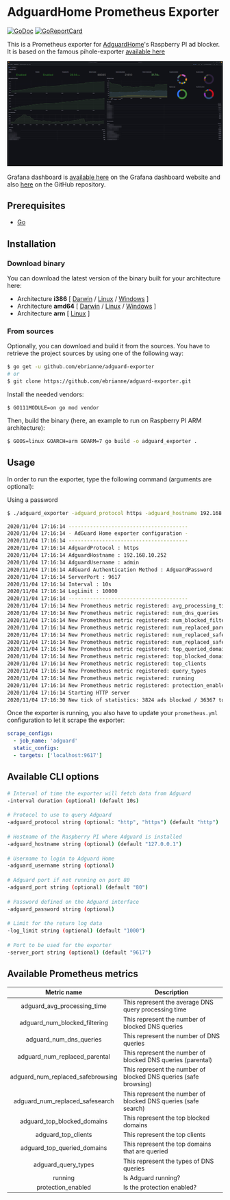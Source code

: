 # AdguardHome Prometheus Exporter

[![GoDoc](https://godoc.org/github.com/ebrianne/adguard-exporter?status.png)](https://godoc.org/github.com/ebrianne/adguard-exporter)
[![GoReportCard](https://goreportcard.com/badge/github.com/ebrianne/adguard-exporter)](https://goreportcard.com/report/github.com/ebrianne/adguard-exporter)

This is a Prometheus exporter for [AdguardHome](https://github.com/AdguardTeam/AdguardHome)'s Raspberry PI ad blocker.
It is based on the famous pihole-exporter [available here](https://github.com/eko/pihole-exporter/)

![Grafana dashboard](grafana/dashboard.png)

Grafana dashboard is [available here](https://grafana.com/dashboards/13330) on the Grafana dashboard website and also [here](raw/master/grafana/dashboard.json) on the GitHub repository.

## Prerequisites

- [Go](https://golang.org/doc/)

## Installation

### Download binary

You can download the latest version of the binary built for your architecture here:

- Architecture **i386** [
  [Darwin](https://github.com/ebrianne/adguard-exporter/releases/latest/download/adguard_exporter-darwin-386) /
  [Linux](https://github.com/ebrianne/adguard-exporter/releases/latest/download/adguard_exporter-linux-386) /
  [Windows](https://github.com/ebrianne/adguard-exporter/releases/latest/download/adguard_exporter-windows-386.exe)
  ]
- Architecture **amd64** [
  [Darwin](https://github.com/ebrianne/adguard-exporter/releases/latest/download/adguard_exporter-darwin-amd64) /
  [Linux](https://github.com/ebrianne/adguard-exporter/releases/latest/download/adguard_exporter-linux-amd64) /
  [Windows](https://github.com/ebrianne/adguard-exporter/releases/latest/download/adguard_exporter-windows-amd64.exe)
  ]
- Architecture **arm** [
  [Linux](https://github.com/ebrianne/adguard-exporter/releases/latest/download/adguard_exporter-linux-arm)
  ]

### From sources

Optionally, you can download and build it from the sources. You have to retrieve the project sources by using one of the following way:

```bash
$ go get -u github.com/ebrianne/adguard-exporter
# or
$ git clone https://github.com/ebrianne/adguard-exporter.git
```

Install the needed vendors:

```
$ GO111MODULE=on go mod vendor
```

Then, build the binary (here, an example to run on Raspberry PI ARM architecture):

```bash
$ GOOS=linux GOARCH=arm GOARM=7 go build -o adguard_exporter .
```

## Usage

In order to run the exporter, type the following command (arguments are optional):

Using a password

```bash
$ ./adguard_exporter -adguard_protocol https -adguard_hostname 192.168.10.252 -adguard_username admin -adguard_password qwerty -log_limit 10000
```

```bash
2020/11/04 17:16:14 ---------------------------------------
2020/11/04 17:16:14 - AdGuard Home exporter configuration -
2020/11/04 17:16:14 ---------------------------------------
2020/11/04 17:16:14 AdguardProtocol : https
2020/11/04 17:16:14 AdguardHostname : 192.168.10.252
2020/11/04 17:16:14 AdguardUsername : admin
2020/11/04 17:16:14 AdGuard Authentication Method : AdguardPassword
2020/11/04 17:16:14 ServerPort : 9617
2020/11/04 17:16:14 Interval : 10s
2020/11/04 17:16:14 LogLimit : 10000
2020/11/04 17:16:14 ---------------------------------------
2020/11/04 17:16:14 New Prometheus metric registered: avg_processing_time
2020/11/04 17:16:14 New Prometheus metric registered: num_dns_queries
2020/11/04 17:16:14 New Prometheus metric registered: num_blocked_filtering
2020/11/04 17:16:14 New Prometheus metric registered: num_replaced_parental
2020/11/04 17:16:14 New Prometheus metric registered: num_replaced_safebrowsing
2020/11/04 17:16:14 New Prometheus metric registered: num_replaced_safesearch
2020/11/04 17:16:14 New Prometheus metric registered: top_queried_domains
2020/11/04 17:16:14 New Prometheus metric registered: top_blocked_domains
2020/11/04 17:16:14 New Prometheus metric registered: top_clients
2020/11/04 17:16:14 New Prometheus metric registered: query_types
2020/11/04 17:16:14 New Prometheus metric registered: running
2020/11/04 17:16:14 New Prometheus metric registered: protection_enabled
2020/11/04 17:16:14 Starting HTTP server
2020/11/04 17:16:30 New tick of statistics: 3824 ads blocked / 36367 total DNS queries
```

Once the exporter is running, you also have to update your `prometheus.yml` configuration to let it scrape the exporter:

```yaml
scrape_configs:
  - job_name: 'adguard'
  static_configs:
  - targets: ['localhost:9617']
```

## Available CLI options

```bash
# Interval of time the exporter will fetch data from Adguard
-interval duration (optional) (default 10s)

# Protocol to use to query Adguard
-adguard_protocol string (optional: "http", "https") (default "http")

# Hostname of the Raspberry PI where Adguard is installed
-adguard_hostname string (optional) (default "127.0.0.1")

# Username to login to Adguard Home
-adguard_username string (optional)

# Adguard port if not running on port 80
-adguard_port string (optional) (default "80")

# Password defined on the Adguard interface
-adguard_password string (optional)

# Limit for the return log data
-log_limit string (optional) (default "1000")

# Port to be used for the exporter
-server_port string (optional) (default "9617")
```

## Available Prometheus metrics

|            Metric name            | Description                                                      |
| :-------------------------------: | ---------------------------------------------------------------- |
|    adguard_avg_processing_time    | This represent the average DNS query processing time             |
|   adguard_num_blocked_filtering   | This represent the number of blocked DNS queries                 |
|      adguard_num_dns_queries      | This represent the number of DNS queries                         |
|   adguard_num_replaced_parental   | This represent the number of blocked DNS queries (parental)      |
| adguard_num_replaced_safebrowsing | This represent the number of blocked DNS queries (safe browsing) |
|  adguard_num_replaced_safesearch  | This represent the number of blocked DNS queries (safe search)   |
|    adguard_top_blocked_domains    | This represent the top blocked domains                           |
|        adguard_top_clients        | This represent the top clients                                   |
|    adguard_top_queried_domains    | This represent the top domains that are queried                  |
|        adguard_query_types        | This represent the types of DNS queries                          |
|              running              | Is Adguard running?                                              |
|        protection_enabled         | Is the protection enabled?                                       |
